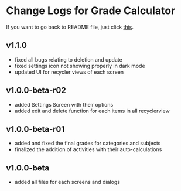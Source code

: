 # Change Logs for Grade Calculator
If you want to go back to README file, just click [this](../README.md).

## v1.1.0
- fixed all bugs relating to deletion and update
- fixed settings icon not showing properly in dark mode
- updated UI for recycler views of each screen

## v1.0.0-beta-r02
- added Settings Screen with their options
- added edit and delete function for each items in all recyclerview

## v1.0.0-beta-r01
- added and fixed the final grades for categories and subjects
- finalized the addition of activities with their auto-calculations

## v1.0.0-beta
- added all files for each screens and dialogs
